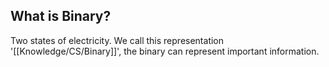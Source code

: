 ## What is Binary?

Two states of electricity. We call this representation '[[Knowledge/CS/Binary]]', the binary can represent important information.
